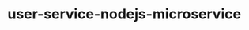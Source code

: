 # user-service-nodejs-microservice
<!-- DO an article of docker networks -->
<!-- docker compose services and how to use that in your compose -->
<!-- copy data from one db to the next DB -->
<!-- docker build with no cache docker-compose up --build-->